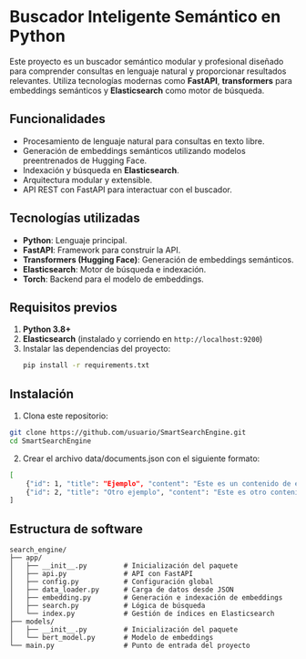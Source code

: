 # Buscador Inteligente Semántico en Python

Este proyecto es un buscador semántico modular y profesional diseñado para comprender consultas en lenguaje natural y proporcionar resultados relevantes. Utiliza tecnologías modernas como **FastAPI**, **transformers** para embeddings semánticos y **Elasticsearch** como motor de búsqueda.

## Funcionalidades
- Procesamiento de lenguaje natural para consultas en texto libre.
- Generación de embeddings semánticos utilizando modelos preentrenados de Hugging Face.
- Indexación y búsqueda en **Elasticsearch**.
- Arquitectura modular y extensible.
- API REST con FastAPI para interactuar con el buscador.

## Tecnologías utilizadas
- **Python**: Lenguaje principal.
- **FastAPI**: Framework para construir la API.
- **Transformers (Hugging Face)**: Generación de embeddings semánticos.
- **Elasticsearch**: Motor de búsqueda e indexación.
- **Torch**: Backend para el modelo de embeddings.

## Requisitos previos
1. **Python 3.8+**
2. **Elasticsearch** (instalado y corriendo en `http://localhost:9200`)
3. Instalar las dependencias del proyecto:
   ```bash
   pip install -r requirements.txt

## Instalación
1. Clona este repositorio:
```bash
git clone https://github.com/usuario/SmartSearchEngine.git
cd SmartSearchEngine
```

2. Crear el archivo data/documents.json con el siguiente formato:
```bash
[
    {"id": 1, "title": "Ejemplo", "content": "Este es un contenido de ejemplo"},
    {"id": 2, "title": "Otro ejemplo", "content": "Este es otro contenido"}
]
```

## Estructura de software
```
search_engine/
├── app/
│   ├── __init__.py         # Inicialización del paquete
│   ├── api.py              # API con FastAPI
│   ├── config.py           # Configuración global
│   ├── data_loader.py      # Carga de datos desde JSON
│   ├── embedding.py        # Generación e indexación de embeddings
│   ├── search.py           # Lógica de búsqueda
│   └── index.py            # Gestión de índices en Elasticsearch
├── models/
│   ├── __init__.py         # Inicialización del paquete
│   └── bert_model.py       # Modelo de embeddings
└── main.py                 # Punto de entrada del proyecto
```

